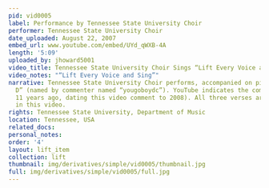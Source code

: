 ```yaml
---
pid: vid0005
label: Performance by Tennessee State University Choir
performer: Tennessee State University Choir
date_uploaded: August 22, 2007
embed_url: www.youtube.com/embed/UYd_qWXB-4A
length: '5:09'
uploaded_by: jhoward5001
video_title: Tennessee State University Choir Sings “Lift Every Voice and Sing”
video_notes: "“Lift Every Voice and Sing”"
narrative: Tennessee State University Choir performs, accompanied on piano by “Brother
  D” (named by commenter named “yougoboydc”). YouTube indicates the comment was made
  11 years ago, dating this video comment to 2008). All three verses are performed
  in this video.
rights: Tennessee State University, Department of Music
location: Tennessee, USA
related_docs: 
personal_notes: 
order: '4'
layout: lift_item
collection: lift
thumbnail: img/derivatives/simple/vid0005/thumbnail.jpg
full: img/derivatives/simple/vid0005/full.jpg
---
```

